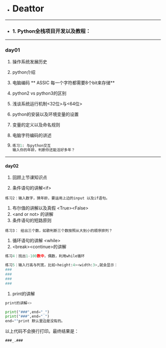 * # Deattor

---

* ### 1. Python全栈项目开发以及教程：

---

### day01

1. 操作系统发展历史
2. python介绍
3. 电脑编码 **   ASSIC  每一个字符都需要8个bit来存储**
4. python2 vs python3的区别
5. 浅谈系统运行机制&lt;32位&gt;与&lt;64位&gt;
6. python的安装以及环境变量的设置

7. 变量的定义以及命名规则

8. 电脑字符编码的讲述

9. ```py
   练习1: 与python交互   
   输入你的年龄，判断你还能活好多年？
   ```

---

#### day02

1. 回顾上节课知识点

2. 条件语句的讲解&lt;if&gt;

```
练习2：输入数字，猜年龄，要运用上边的input 以及if语句。
```

1. 布尔值的讲解以及真假 &lt;True&gt;&lt;False&gt;
2. &lt;and or  not&gt; 的讲解
3. 条件语句的短路原则

```
练习3： 给出三个数，如歌判断三个数按照从大到小的顺序排列？
```

1. 循环语句的讲解  &lt;while&gt;
2. &lt;break&gt;&lt;continue&gt;的讲解

```py
练习4：找出1-100数中，偶数，利用while循环
```

```py
练习5：输入行高与列宽，比如<height:4><width:3>,就会显示：
###
###
###
###
```

1. print的讲解

```py
print的讲解<>

print("###",end="_")
print("###",end="_")
end=""print 默认里边是没有的。
```

以上代码不会换行打印。最终结果是：

```
###_.###
```

















